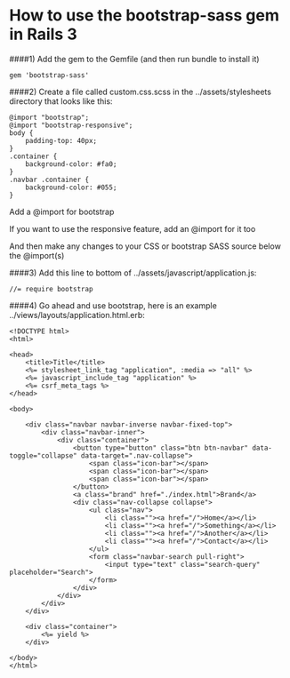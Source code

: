 How to use the bootstrap-sass gem in Rails 3
=========

####1) Add the gem to the Gemfile (and then run bundle to install it)

    gem 'bootstrap-sass'
    
####2) Create a file called custom.css.scss in the ../assets/stylesheets directory that looks like this:

    @import "bootstrap";
    @import "bootstrap-responsive";
    body {
        padding-top: 40px;
    }
    .container {
	    background-color: #fa0;
    }
    .navbar .container {
	    background-color: #055;
    }
    
Add a @import for bootstrap

If you want to use the responsive feature, add an @import for it too

And then make any changes to your CSS or bootstrap SASS source below the @import(s)

####3) Add this line to bottom of ../assets/javascript/application.js:

    //= require bootstrap

####4) Go ahead and use bootstrap, here is an example ../views/layouts/application.html.erb:

    <!DOCTYPE html>
	<html>

	<head>
		<title>Title</title>
		<%= stylesheet_link_tag "application", :media => "all" %>
		<%= javascript_include_tag "application" %>
		<%= csrf_meta_tags %>
	</head>

	<body>

		<div class="navbar navbar-inverse navbar-fixed-top">
			<div class="navbar-inner">
				<div class="container">
					<button type="button" class="btn btn-navbar" data-toggle="collapse" data-target=".nav-collapse">
						<span class="icon-bar"></span>
						<span class="icon-bar"></span>
						<span class="icon-bar"></span>
					</button>
					<a class="brand" href="./index.html">Brand</a>
					<div class="nav-collapse collapse">
						<ul class="nav">
							<li class=""><a href="/">Home</a></li>
							<li class=""><a href="/">Something</a></li>
							<li class=""><a href="/">Another</a></li>
							<li class=""><a href="/">Contact</a></li>
						</ul>
						<form class="navbar-search pull-right">
							<input type="text" class="search-query" placeholder="Search">
						</form>
					</div>
				</div>
			</div>
		</div>

		<div class="container">
			<%= yield %>
		</div>

	</body>
	</html>
